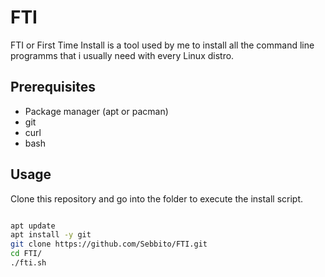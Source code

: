 # FTI

FTI or First Time Install is a tool used by me to install all the command line programms that i usually need with every Linux distro.

## Prerequisites

-  Package manager (apt or pacman)
-  git
-  curl
-  bash

## Usage

Clone this repository and go into the folder to execute the install script.

```bash

apt update
apt install -y git
git clone https://github.com/Sebbito/FTI.git
cd FTI/
./fti.sh

```

